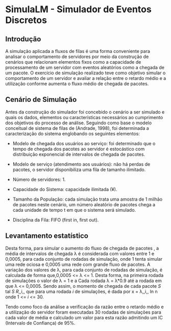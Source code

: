 # SimulaLM - Simulador de Eventos Discretos

## Introdução
 
  A simulação aplicada a fluxos de filas  é uma forma conveniente para  analisar  o comportamento de servidores  por  meio da construção de cenários que relacionam elementos fixos como a capacidade de processamento de um servidor com eventos aleatórios como a chegada de um pacote. 
  O exercício de simulação realizado teve como objetivo simular o comportamento de um servidor e avaliar a relação entre o retardo médio e a utilização conforme aumenta o fluxo médio de chegada de pacotes. 

 
## Cenário de Simulação
  Antes da construção do simulador  foi concebido o cenário a ser simulado e quais os dados, elementos ou características necessários ao cumprimento dos objetivos do processo de análise.  Seguindo  como base  o modelo conceitual de sistema de filas de (Andrade,  1998), foi determinada a caracterização do sistema englobando os seguintes elementos: 

  * Modelo de chegada dos usuários  ao serviço:  foi determinado que o tempo de chegada dos pacotes ao servidor é estocástico com  distribuição exponencial de intervalos de chegada de pacotes.  

  * Modelo de serviço (atendimento aos usuários):  não há perdas de pacotes, o servidor disponibiliza uma fila de tamanho ilimitado. 

  * Número de servidores: 1. 

  * Capacidade do Sistema: capacidade ilimitada (¥). 
 
  * Tamanho da População:  cada simulação trata uma amostra de 1 milhão de pacotes neste cenário, um número aleatório de pacotes chega a cada unidade de tempo t em que o sistema será simulado.  

* Disciplina da Fila: FIFO (first in, first out). 


## Levantamento estatístico
 
Desta forma, para simular o aumento do fluxo de chegada de pacotes  , a média de intervalos de chegada λ é considerada com valores entre 1 e 0,0005, para cada conjunto de rodadas de simulação, onde 1 tenta simular uma rede ociosa e 0,0005 uma rede com grande fluxo de pacotes. A variação dos valores de λ, para cada conjunto de rodadas de simulação, é calculada de forma que,0,0005 <= λ <= 1. Desta forma, na primeira rodada de simulações o valor de λ = 1 e a Cada rodada λ = λ*0.9 até a rodada em que λ <= 0,0005. Sendo assim, o momento de chegada de cada pacote _S_ tal _S_ _R_,,i,, que para uma rodada _i_ de simulações, é dada por x = λ,,i,, ln n onde 1 <= _i_ <= 30. 
 
Tendo como  foco da análise a verificação da razão entre o retardo médio e a utilização do servidor foram executadas  30 rodadas de  simulações para cada valor de média e calculado um valor para esta razão admitindo um IC (Intervalo de Confiança) de 95%. 
 